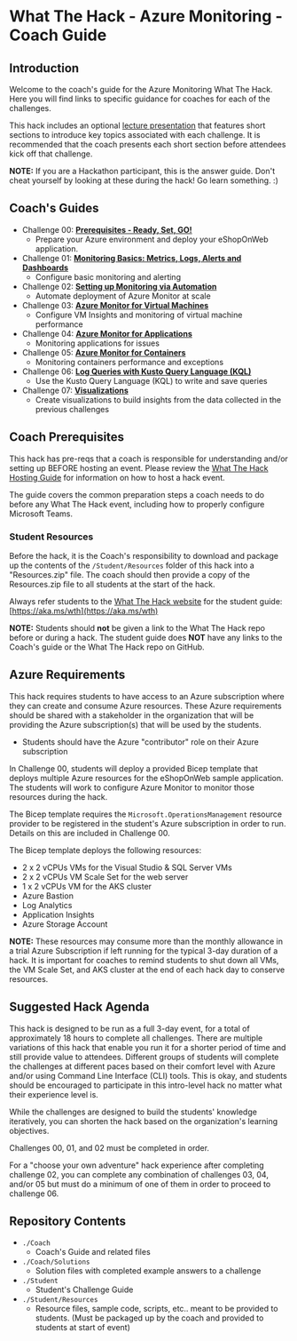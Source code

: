 # What The Hack - Azure Monitoring - Coach Guide

## Introduction

Welcome to the coach's guide for the Azure Monitoring What The Hack. Here you will find links to specific guidance for coaches for each of the challenges.

This hack includes an optional [lecture presentation](Lectures.pptx) that features short sections to introduce key topics associated with each challenge. It is recommended that the coach presents each short section before attendees kick off that challenge.

**NOTE:** If you are a Hackathon participant, this is the answer guide. Don't cheat yourself by looking at these during the hack! Go learn something. :)

## Coach's Guides

- Challenge 00: **[Prerequisites - Ready, Set, GO!](./Solution-00.md)**
	 - Prepare your Azure environment and deploy your eShopOnWeb application.
- Challenge 01: **[Monitoring Basics: Metrics, Logs, Alerts and Dashboards](./Solution-01.md)**
	 - Configure basic monitoring and alerting
- Challenge 02: **[Setting up Monitoring via Automation](./Solution-02.md)**
	 - Automate deployment of Azure Monitor at scale
- Challenge 03: **[Azure Monitor for Virtual Machines](./Solution-03.md)**
	 - Configure VM Insights and monitoring of virtual machine performance
- Challenge 04: **[Azure Monitor for Applications](./Solution-04.md)**
	 - Monitoring applications for issues
- Challenge 05: **[Azure Monitor for Containers](./Solution-05.md)**
	 - Monitoring containers performance and exceptions
- Challenge 06: **[Log Queries with Kusto Query Language (KQL)](./Solution-06.md)**
	 - Use the Kusto Query Language (KQL) to write and save queries
- Challenge 07: **[Visualizations](./Solution-07.md)**
	 - Create visualizations to build insights from the data collected in the previous challenges

## Coach Prerequisites

This hack has pre-reqs that a coach is responsible for understanding and/or setting up BEFORE hosting an event. Please review the [What The Hack Hosting Guide](https://aka.ms/wthhost) for information on how to host a hack event.

The guide covers the common preparation steps a coach needs to do before any What The Hack event, including how to properly configure Microsoft Teams.

### Student Resources

Before the hack, it is the Coach's responsibility to download and package up the contents of the `/Student/Resources` folder of this hack into a "Resources.zip" file. The coach should then provide a copy of the Resources.zip file to all students at the start of the hack.

Always refer students to the [What The Hack website](https://aka.ms/wth) for the student guide: [https://aka.ms/wth](https://aka.ms/wth)

**NOTE:** Students should **not** be given a link to the What The Hack repo before or during a hack. The student guide does **NOT** have any links to the Coach's guide or the What The Hack repo on GitHub.

## Azure Requirements

This hack requires students to have access to an Azure subscription where they can create and consume Azure resources. These Azure requirements should be shared with a stakeholder in the organization that will be providing the Azure subscription(s) that will be used by the students.

- Students should have the Azure "contributor" role on their Azure subscription

In Challenge 00, students will deploy a provided Bicep template that deploys multiple Azure resources for the eShopOnWeb sample application. The students will work to configure Azure Monitor to monitor those resources during the hack.

The Bicep template requires the `Microsoft.OperationsManagement` resource provider to be registered in the student's Azure subscription in order to run. Details on this are included in Challenge 00.

The Bicep template deploys the following resources:
- 2 x 2 vCPUs VMs for the Visual Studio & SQL Server VMs
- 2 x 2 vCPUs VM Scale Set for the web server
- 1 x 2 vCPUs VM for the AKS cluster
- Azure Bastion
- Log Analytics
- Application Insights
- Azure Storage Account

**NOTE:** These resources may consume more than the monthly allowance in a trial Azure Subscription if left running for the typical 3-day duration of a hack.  It is important for coaches to remind students to shut down all VMs, the VM Scale Set, and AKS cluster at the end of each hack day to conserve resources.

## Suggested Hack Agenda

This hack is designed to be run as a full 3-day event, for a total of approximately 18 hours to complete all challenges. There are multiple variations of this hack that enable you run it for a shorter period of time and still provide value to attendees. Different groups of students will complete the challenges at different paces based on their comfort level with Azure and/or using Command Line Interface (CLI) tools. This is okay, and students should be encouraged to participate in this intro-level hack no matter what their experience level is.

While the challenges are designed to build the students' knowledge iteratively, you can shorten the hack based on the organization's learning objectives. 

Challenges 00, 01, and 02 must be completed in order.

For a "choose your own adventure" hack experience after completing challenge 02, you can complete any combination of challenges 03, 04, and/or 05 but must do a minimum of one of them in order to proceed to challenge 06.

## Repository Contents

- `./Coach`
  - Coach's Guide and related files
- `./Coach/Solutions`
  - Solution files with completed example answers to a challenge
- `./Student`
  - Student's Challenge Guide
- `./Student/Resources`
  - Resource files, sample code, scripts, etc.. meant to be provided to students. (Must be packaged up by the coach and provided to students at start of event)
